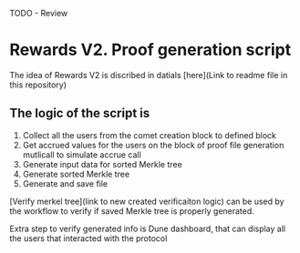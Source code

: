 TODO - Review

# Rewards V2. Proof generation script

The idea of Rewards V2 is discribed in datials [here](Link to readme file in this repository)

## The logic of the script is

1. Collect all the users from the comet creation block to defined block
2. Get accrued values for the users on the block of proof file generation
mutlicall to simulate accrue call
3. Generate input data for sorted Merkle tree
4. Generate sorted Merkle tree
5. Generate and save file

[Verify merkel tree](link to new created verificaiton logic) can be used by the workflow to verify if saved Merkle tree is properly generated.

Extra step to verify generated info is Dune dashboard, that can display all the users that interacted with the protocol

